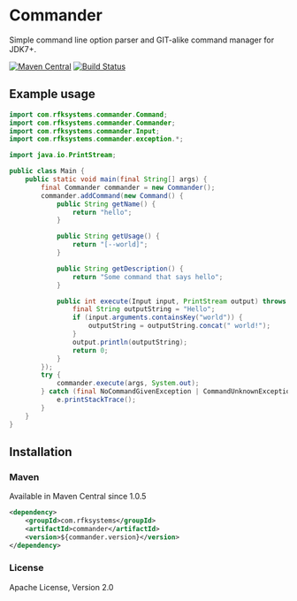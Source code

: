# Commander

Simple command line option parser and GIT-alike command manager for JDK7+.

[![Maven Central](https://img.shields.io/maven-central/v/com.rfksystems/commander.svg?style=flat-square)](http://mvnrepository.com/artifact/com.rfksystems/commander) [![Build Status](https://travis-ci.org/rfksystems/commander.svg?branch=master)](https://travis-ci.org/rfksystems/commander)

## Example usage

```java
import com.rfksystems.commander.Command;
import com.rfksystems.commander.Commander;
import com.rfksystems.commander.Input;
import com.rfksystems.commander.exception.*;

import java.io.PrintStream;

public class Main {
    public static void main(final String[] args) {
        final Commander commander = new Commander();
        commander.addCommand(new Command() {
            public String getName() {
                return "hello";
            }

            public String getUsage() {
                return "[--world]";
            }

            public String getDescription() {
                return "Some command that says hello";
            }

            public int execute(Input input, PrintStream output) throws RuntimeArgumentException {
                final String outputString = "Hello";
                if (input.arguments.containsKey("world")) {
                    outputString = outputString.concat(" world!");
                }
                output.println(outputString);
                return 0;
            }
        });
        try {
            commander.execute(args, System.out);
        } catch (final NoCommandGivenException | CommandUnknownException | RuntimeArgumentException | InputParseException e) {
            e.printStackTrace();
        }
    }
}

```

## Installation

### Maven

Available in Maven Central since 1.0.5

```xml
<dependency>
    <groupId>com.rfksystems</groupId>
    <artifactId>commander</artifactId>
    <version>${commander.version}</version>
</dependency>
```

### License

Apache License, Version 2.0
